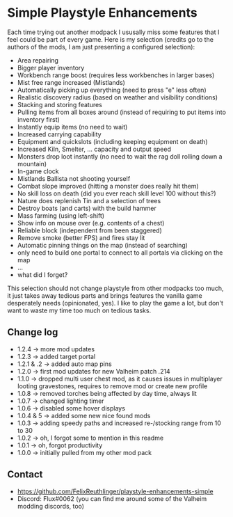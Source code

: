 # Simple Playstyle Enhancements

Each time trying out another modpack I ususally miss some features that I feel could be part of every game. Here is my selection (credits go to the authors of the mods, I am just presenting a configured selection):

* Area repairing
* Bigger player inventory
* Workbench range boost (requires less workbenches in larger bases)
* Mist free range increased (Mistlands)
* Automatically picking up everything (need to press "e" less often)
* Realistic discovery radius (based on weather and visibility conditions)
* Stacking and storing features
* Pulling items from all boxes around (instead of requiring to put items into inventory first)
* Instantly equip items (no need to wait)
* Increased carrying capability
* Equipment and quickslots (including keeping equipment on death) 
* Increased Kiln, Smelter, ... capacity and output speed
* Monsters drop loot instantly (no need to wait the rag doll rolling down a mountain)
* In-game clock
* Mistlands Ballista not shooting yourself
* Combat slope improved (hitting a monster does really hit them)
* No skill loss on death (did you ever reach skill level 100 without this?)
* Nature does replenish Tin and a selection of trees
* Destroy boats (and carts) with the build hammer
* Mass farming (using left-shift) 
* Show info on mouse over (e.g. contents of a chest)
* Reliable block (independent from been staggered)
* Remove smoke (better FPS) and fires stay lit
* Automatic pinning things on the map (instead of searching)
* only need to build one portal to connect to all portals via clicking on the map
* ...
* what did I forget?

This selection should not change playstyle from other modpacks too much, it just takes away tedious parts and brings features the vanilla game desperately needs (opinionated, yes). I like to play the game a lot, but don't want to waste my time too much on tedious tasks.

## Change log

* 1.2.4 -> more mod updates
* 1.2.3 -> added target portal
* 1.2.1 & .2 -> added auto map pins
* 1.2.0 -> first mod updates for new Valheim patch .214
* 1.1.0 -> dropped multi user chest mod, as it causes issues in multiplayer looting gravestones, requires to remove mod or create new profile
* 1.0.8 -> removed torches being affected by day time, always lit
* 1.0.7 -> changed lighting timer
* 1.0.6 -> disabled some hover displays
* 1.0.4 & 5 -> added some new nice found mods
* 1.0.3 -> adding speedy paths and increased re-/stocking range from 10 to 30 
* 1.0.2 -> oh, I forgot some to mention in this readme
* 1.0.1 -> oh, forgot productivity 
* 1.0.0 -> initially pulled from my other mod pack

## Contact

* https://github.com/FelixReuthlinger/playstyle-enhancements-simple 
* Discord: Flux#0062 (you can find me around some of the Valheim modding discords, too)
